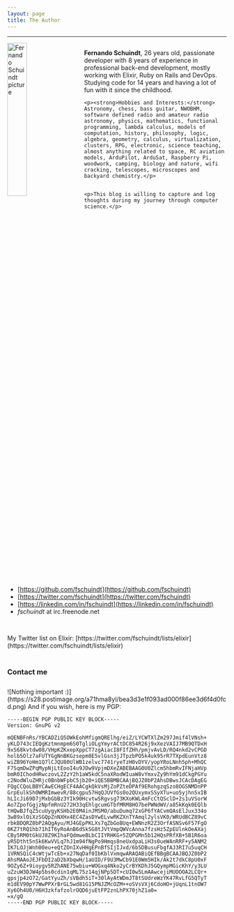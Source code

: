 ```yaml
---
layout: page
title: The Author
---
```


* * *

<div style="width: 100%">
  <img style="width: 30%; float: left;" src="https://s10.postimage.org/4dtndycah/fschuindt.jpg" alt="Fernando Schuindt picture" />

  <div style="width: 65%; float: right;">
    <p><strong>Fernando Schuindt</strong>, 26 years old, passionate developer with 8 years of experience in professional back-end development, mostly working with Elixir, Ruby on Rails and DevOps.<br />Studying code for 14 years and having a lot of fun with it since the childhood.</p>
    
    <p><strong>Hobbies and Interests:</strong> Astronomy, chess, bass guitar, NWOBHM, software defined radio and amateur radio astronomy, physics, mathematics, functional programming, lambda calculus, models of computation, history, philosophy, logic, algebra, geometry, calculus, virtualization, clusters, RPG, electronic, science teaching, almost anything related to space, RC aviation models, ArduPilot, ArduSat, Raspberry Pi, woodwork, camping, biology and nature, wifi cracking, telescopes, microscopes and backyard chemistry.</p>
    

    <p>This blog is willing to capture and log thoughts during my journey through computer science.</p>
  </div>

  <div style="clear: both;">
  </div>
</div>

<div style="height: 60px;">
</div>

+ [https://github.com/fschuindt](https://github.com/fschuindt)
+ [https://twitter.com/fschuindt](https://twitter.com/fschuindt)
+ [https://linkedin.com/in/fschuindt](https://linkedin.com/in/fschuindt)
+ *fschuindt* at irc.freenode.net

<div style="height: 30px;"></div>
My Twitter list on Elixir: [https://twitter.com/fschuindt/lists/elixir](https://twitter.com/fschuindt/lists/elixir)

<div style="height: 20px;"></div>
<h3>Contact me</h3>
<div style="height: 10px;"></div>
![Nothing important :)](https://s28.postimage.org/a71hma8yl/bea3d3e1f093ad000f86ee3d6f4d0fcd.png)
And if you wish, here is my PGP:

```
-----BEGIN PGP PUBLIC KEY BLOCK-----
Version: GnuPG v2

mQENBFnRs/YBCADZiQ5OWkEohMfigmQRElhg/eiZ/LYCWTXlZm297Jmif4lVNsh+
yKLD743cIEQgKztmnmpm6S0TgliOLgYmyrACtDC854R26j9xXezVAIJ7MB9QTDxH
9xS68kvtdw08/VHpKZKxepXppCT7zgAiacI8FIfZHh/pmjvAvLD/RQ4nkd2vCPGD
holb5Olz7aFUTYGgNnBKGzsepm8E5vlGsn3jJTpzbPO5k4uk95rR7TXpdEunVtz8
wiZB96YoHm1Q7lCJQU80UlWB1zelvc7741ryeTzH0vDYV/yopYRoLNnh5ph+MhQC
F7SqmDwZPqMypNjLtEooI4u9JDw9VpjmDXeZABEBAAG0U0Zlcm5hbmRvIFNjaHVp
bmR0IChodHRwczovL2ZzY2h1aW5kdC5naXRodWIuaW8vYmxvZy9hYm91dCkgPGYu
c2NodWluZHRjc0BnbWFpbC5jb20+iQE5BBMBCAAjBQJZ0bP2AhsDBwsJCAcDAgEG
FQgCCQoLBBYCAwECHgECF4AACgkQkVsMjZoPZteDPAf9ERohgzqSzo8OGSNMDnPP
GrpEulkSh0WMRImwevR/88cgpu57HqQJUVfGs0o2QUxymxSSyXTu+uo5yjhnSxIB
hLIcJi69D7jMxbGbBz3YIk90HcvtwSRgvsg73KXoKWL4mFcCtQSclD+2s1uVSorW
Ao7ZpofGgjzNpfmRnU272H33qEhlgcumGTbfMRM8HO7bePWNdWV/a85kKqk0EQlb
tHQwBJfqZ5cuUygyKSHb2E0M4inJMSMO/abuDumq72xGP6fYACvmQAsElJux334o
3w89xlOiXzSGQpZnNXHx4EC4ZasDYwELvwRKZXnTYAmql2ylsVK0/WRUdBCZ89vC
rbkBDQRZ0bP2AQgAyu/MJ4GEpPKLXs7qZbGoBUq+EWNnzR2Z3OrfASNSv6F57FgO
0KZ7tRQ1hb71hIT6yRoAnB6dSkSG8tJVtVmpQWVcAnna7fzsHz5ZpEUlnkOeAXaj
CBy5RM0tGkUJ8Z9KIhaFQdmweBLbCIIYRHKG+5ZQPGMn5b12HQsPRfXB+5B1R6oa
yR5Dtht5nSk6KwVVLq7hJ1m94fNgPo9Hmqs8neUxdpaLiH3s0ueWAnRRF+y5ANM2
IK7LOJjWnh00eu+eQtZOnIXvHHgEPnBfSIjIJxd/6b5DBusuFbgfAJ3RI7u5uqCH
1VRNSQiC4cWtjwTcEb+x27NqDaf0IbKblVxmqwARAQABiQEfBBgBCAAJBQJZ0bP2
AhsMAAoJEJFbDI2aD2bXbqwH/1aUID/F9U3MwCb91E0Wm5HIk/Ak2t7dkC8pU0xF
9OZy6Z+9ioygv5RZhANE75wbiu+WOGxq4Nko2yCrBYKDhJ5GQympMGicKhY/y3LU
uZzuW3DJW4p5bs0cdin1qML75z14qjNPp5DT+cUI0w5LmAAwcejiMUOOOA2LCQr+
gpsjp4zO72/GatYyuZh/sVBdh5iT+30lAyAtWDmJT8tSUdreWzYK47RvLfG5QTyT
m1dEV90pY7WwPPXrBrGL5wd81G15PNJZMcOZM++oSVsVXj6CdoHO+jUqnL1tnOW7
Xy6Oh4U0/H6H3zkfafzolrOQD6juEtFP2znLhPX70jhZ1a0=
=x/gQ
-----END PGP PUBLIC KEY BLOCK-----
```
